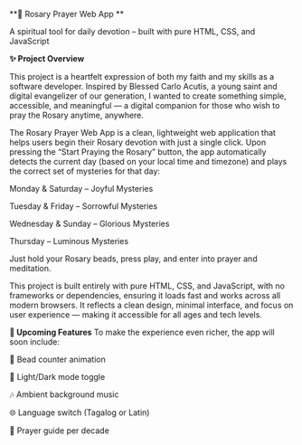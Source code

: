 **🌹 Rosary Prayer Web App **

A spiritual tool for daily devotion – built with pure HTML, CSS, and JavaScript

**✨ Project Overview**

This project is a heartfelt expression of both my faith and my skills as a software developer. Inspired by Blessed Carlo Acutis, a young saint and digital evangelizer of our generation, I wanted to create something simple, accessible, and meaningful — a digital companion for those who wish to pray the Rosary anytime, anywhere.

The Rosary Prayer Web App is a clean, lightweight web application that helps users begin their Rosary devotion with just a single click. Upon pressing the “Start Praying the Rosary” button, the app automatically detects the current day (based on your local time and timezone) and plays the correct set of mysteries for that day:

Monday & Saturday – Joyful Mysteries

Tuesday & Friday – Sorrowful Mysteries

Wednesday & Sunday – Glorious Mysteries

Thursday – Luminous Mysteries

Just hold your Rosary beads, press play, and enter into prayer and meditation.

This project is built entirely with pure HTML, CSS, and JavaScript, with no frameworks or dependencies, ensuring it loads fast and works across all modern browsers. It reflects a clean design, minimal interface, and focus on user experience — making it accessible for all ages and tech levels.

**🔧 Upcoming Features**
To make the experience even richer, the app will soon include:

🔵 Bead counter animation

🌙 Light/Dark mode toggle

🎶 Ambient background music

🌐 Language switch (Tagalog or Latin)

📿 Prayer guide per decade

